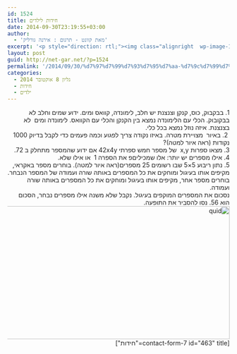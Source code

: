 ```yaml
---
id: 1524
title: חידות לילדים
date: 2014-09-30T23:19:55+03:00
author:
  - 'מאת קוונט - תרגום : אירנה גורליק'
excerpt: '<p style="direction: rtl;"><img class="alignright  wp-image-1463" src="http://net-gar.net/wp-content/uploads/2014/07/logo_sh.gif" alt="logo_sh" width="139" height="59" />מגוון חידות מתמטיות לילדים לחידוד המחשבה :) .</p>'
layout: post
guid: http://net-gar.net/?p=1524
permalink: '/2014/09/30/%d7%97%d7%99%d7%93%d7%95%d7%aa-%d7%9c%d7%99%d7%9c%d7%93%d7%99%d7%9d-6/'
categories:
  - גליון 8 אוקטובר 2014
  - חידות
  - ילדים
---
```

<div dir="rtl" style="color: #222222;">
  1. בבקבוק, כוס, קנקן וצנצנת יש חלב, לימונדה, קוואס ומים. ידוע שמים וחלב לא בבקובוק. הכלי עם הלימונדה נמצא בין הקנקן והכלי עם הקוואס. לימונדה ומים  לא בצנצנת. איזה נוזל נמצא בכל כלי.
</div>

<div dir="rtl" style="color: #222222;">
   2. באיור  מצויירת מטרה. באיזו נקודה צריך לפגוע וכמה פעמים כדי לקבל בדיוק 1000 נקודות (ראה איור למטה)?
</div>

<div dir="rtl" style="color: #222222;">
  3. מצאו ספרות x,y  של מספר חמש ספרתי 42x4y אם ידוע שהמספר מתחלק ב 72.
</div>

<div dir="rtl" style="color: #222222;">
  4. אילו מספרים יש יותר: אלו שמכיליםפ את הספרה 1  או אילו שלא.
</div>

<div dir="rtl" style="color: #222222;">
  5. נתון ריבוע 5&#215;5 שבו רשומים 25 מספרים(ראה איור למטה). בוחרים מספר באקראי, מקיפים אותו בעיגול ומוחקים את כל המספרים באותה שורה ועמודה של המספר הנבחר. בוחרים מספר אחר, מקיפים אותו בעיגול ומוחקים את כל המספרים באותה שורה ועמודה.
</div>

<div dir="rtl" style="color: #222222;">
  נסכום את המספרים המוקפים בעיגול. נקבל שלא משנה אילו מספרים נבחר, הסכום הוא 56. נסו להסביר את התופעה.
</div>

<div dir="rtl" style="color: #222222;">
  <img class="aligncenter wp-image-1556 size-full" src="http://net-gar.net/wp-content/uploads/2014/09/quid.png" alt="quid" width="576" height="302" />
</div>

<div dir="rtl" style="color: #222222;">
  [contact-form-7 id="463" title="חידות"]
</div>